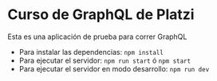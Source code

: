 # Curso de GraphQL de Platzi

Esta es una aplicación de prueba para correr GraphQL

* Para instalar las dependencias: `npm install`
* Para ejecutar el servidor: `npm run start` ó `npm start`
* Para ejecutar el servidor en modo desarrollo: `npm run dev`